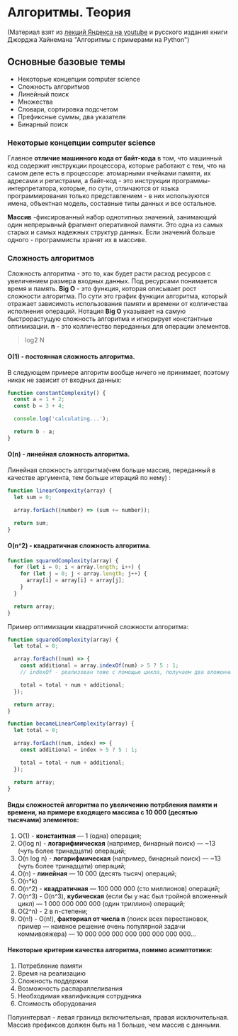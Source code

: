 # Алгоритмы. Теория

(Материал взят из [лекций Яндекса на youtube](https://www.youtube.com/watch?v=QLhqYNsPIVo&list=PL6Wui14DvQPySdPv5NUqV3i8sDbHkCKC5) и русского издания книги Джорджа Хайнемана "Алгоритмы с примерами на Python")

## Основные базовые темы

- Некоторые концепции computer science
- Сложность алгоритмов
- Линейный поиск
- Множества
- Словари, сортировка подсчетом
- Префиксные суммы, два указателя
- Бинарный поиск

### Некоторые концепции computer science

Главное **отличие машинного кода от байт-кода** в том, что машинный код содержит инструкции процессора, которые работают с тем, что на самом деле есть в процессоре: атомарными ячейками памяти, их адресами и регистрами, а байт-код - это инструкции программы-интерпретатора, которые, по сути, отличаются от языка программирова­ния только представлением - в них используются имена, объектная модель, составные типы данных и все остальное.

**Массив** -фиксированный набор однотипных значений, занимающий один непрерывный фрагмент оперативной памяти. Это одна из самых старых и самых надежных структур данных. Если значений больше одного - программисты хранят их в массиве.

### Сложность алгоритмов

Сложность алгоритма - это то, как будет расти расход ресурсов с увеличением размера входных данных.
Под ресурсами понимается время и память.
**Big O** - это функция, которая описывает рост сложности алгоритма. По сути это
график функции алгоритма, который отражает зависимоть использования памяти и времени от колличества исполнения операций. Нотация **Big O** указывает на самую быстрорастущую сложность алгоритма и игнорирует константные оптимизации.
**n** - это колличество переданных для операции элементов.

> log2 N

#### O(1) - постоянная сложность алгоритма.

В следующем примере алгоритм вообще ничего не принимает, поэтому никак не зависит от входных данных:

```javascript
function constantComplexity() {
  const a = 1 + 2;
  const b = 3 + 4;

  console.log('calculating...');

  return b - a;
}
```

#### O(n) - линейная сложность алгоритма.

Линейная сложность алгоритма(чем больше массив, переданный в качестве аргумента, тем больше итераций по нему) :

```javascript
function linearCompexity(array) {
  let sum = 0;

  array.forEach((number) => (sum += number));

  return sum;
}
```

#### O(n^2) - квадратичная сложность алгоритма.

```javascript
function squaredComplexity(array) {
  for (let i = 0; i < array.length; i++) {
    for (let j = 0; j < array.length; j++) {
      array[i] = array[i] + array[j];
    }
  }

  return array;
}
```

Пример оптимизации квадратичной сложности алгоритма:

```javascript
function squaredComplexity(array) {
  let total = 0;

  array.forEach((num) => {
    const additional = array.indexOf(num) > 5 ? 5 : 1;
    // indexOf - реализован тоже с помощью цикла, получаем два вложенных цикла

    total = total + num + additional;
  });

  return array;
}

function becameLinearComplexity(array) {
  let total = 0;

  array.forEach((num, index) => {
    const additional = index > 5 ? 5 : 1;

    total = total + num + additional;
  });

  return array;
}
```

#### Виды сложностей алгоритма по увеличению потрбления памяти и времени, на примере входящего массива с 10 000 (десятью тысячами) элементов:

1. O(1) - **константная** — 1 (одна) операция;
2. O(log n) - **логарифмическая** (например, бинарный поиск) — ~13 (чуть более тринадцати) операций;
3. O(n log n) - **логарифмическая** (например, бинарный поиск) — ~13 (чуть более тринадцати) операций;
4. O(n) - **линейная** — 10 000 (десять тысяч) операций;
5. O(n\*k)
6. O(n^2) - **квадратичная** — 100 000 000 (сто миллионов) операций;
7. O(n^3) - O(n^3), **кубическая** (если бы у нас был тройной вложенный цикл) — 1 000 000 000 000 (один триллион) операций;
8. O(2^n) - 2 в n-степени;
9. O(n!) - O(n!), **факториал от числа n** (поиск всех перестановок, пример — наивное решение очень популярной задачи коммивояжера) — 10 000 000 000 000 000 000 000 000...

#### Некоторые критерии качества алгоритма, помимо асимптотики:

1. Потребление памяти
2. Время на реализацию
3. Сложность поддержки
4. Возможность распараллеливания
5. Необходимая квалификация сотрудника
6. Стоимость оборудования

Полуинтервал - левая граница включительная, правая исключительная.
Массив префиксов должен быть на 1 больше, чем массив с данными.
